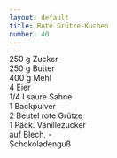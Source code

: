 ```yaml
---
layout: default
title: Rote Grütze-Kuchen
number: 40
---
```


250 g Zucker  
250 g Butter  
400 g Mehl  
4 Eier  
1/4 l saure Sahne  
1 Backpulver  
2 Beutel rote Grütze  
1 Päck. Vanillezucker  
auf Blech, -  
Schokoladenguß
